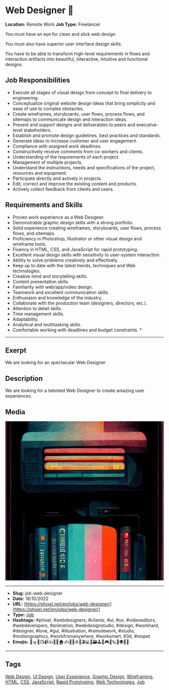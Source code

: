 # Web Designer 🔮
**Location:** Remote Work
**Job Type:** Freelancer

You must have an eye for clean and slick web design.

You must also have superior user interface design skills.

You have to be able to transform high-level requirements in flows and interaction artifacts into beautiful, interactive, intuitive and functional designs.

## Job Responsibilities

- Execute all stages of visual design from concept to final delivery to engineering.
- Conceptualize original website design ideas that bring simplicity and ease of use to complex obstacles.
- Create wireframes, storyboards, user flows, process flows, and sitemaps to communicate design and interaction ideas.
- Present and support designs and deliverables to peers and executive-level stakeholders.
- Establish and promote design guidelines, best practices and standards.
- Generate ideas to increase customer and user engagement.
- Compliance with assigned work deadlines.
- Constructively receive comments from co-workers and clients.
- Understanding of the requirements of each project.
- Management of multiple projects.
- Understand the instructions, needs and specifications of the project, resources and equipment.
- Participate directly and actively in projects.
- Edit, correct and improve the existing content and products.
- Actively collect feedback from clients and users.

## Requirements and Skills
- Proven work experience as a Web Designer.
- Demonstrable graphic design skills with a strong portfolio.
- Solid experience creating wireframes, storyboards, user flows, process flows, and sitemaps.
- Proficiency in Photoshop, Illustrator or other visual design and wireframe tools.
- Fluency in HTML, CSS, and JavaScript for rapid prototyping.
- Excellent visual design skills with sensitivity to user-system interaction.
- Ability to solve problems creatively and effectively.
- Keep up to date with the latest trends, techniques and Web technologies.
- Creative mind and storytelling skills.
- Content presentation skills.
- Familiarity with web/app/video design.
- Teamwork and excellent communication skills.
- Enthusiasm and knowledge of the industry.
- Collaborate with the production team (designers, directors, etc.).
- Attention to detail skills.
- Time management skills.
- Adaptability.
- Analytical and multitasking skills.
- Comfortable working with deadlines and budget constraints. *
------------
## Exerpt
We are looking for an spectacular Web Designer
## Description
We are looking for a talented Web Designer to create amazing user experiences.
## Media
<img src="media/c963a7c7/job-web-designer.jpg" loading="lazy">

------------
- **Slug:** job-web-designer
- **Date:** 18/10/2022
- **URL:** [https://phixel.net/en/jobs/web-designer/](https://phixel.net/en/jobs/web-designer/)
- **Type:** [Job](#job)
- **Hashtags:** #phixel, #webdesigners, #clients, #ui, #ux, #videoeditors, #webdevelopers, #animation, #webdesignstudio, #design, #workhard, #designer, #love, #gui, #illustration, #remotework, #studio, #motiongraphics, #workfromanywhere, #worksmart, #3d, #respet
- **Emojis:** 🎨🛸📼📺📹👍🔗📝🏠✍️👨‍💻⚙️🔮🎬‍💻👑🗃️🕹️👾🎮📲🪐🌟👽🚀🌌

------------
## Tags
[Web Design](#web-design), [UI Design](#ui-design), [User Experience](#user-experience), [Graphic Design](#graphic-design), [Wireframing](#wireframing), [HTML](#html), [CSS](#css), [JavaScript](#javascript), [Rapid Prototyping](#rapid-prototyping), [Web Technologies](#web-technologies), [Job](#job)
